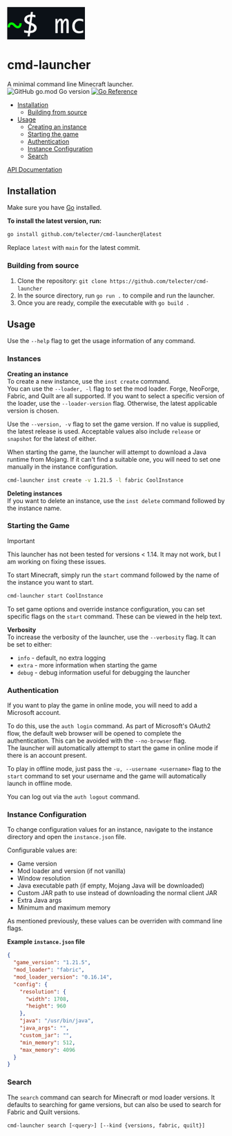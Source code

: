 <img src="docs/icon.png" width="180">


# cmd-launcher

A minimal command line Minecraft launcher.  
![GitHub go.mod Go version](https://img.shields.io/github/go-mod/go-version/telecter/cmd-launcher)
[![Go Reference](https://pkg.go.dev/badge/github.com/telecter/cmd-launcher.svg)](https://pkg.go.dev/github.com/telecter/cmd-launcher)

- [Installation](#installation)
  - [Building from source](#building-from-source)
- [Usage](#usage)
  - [Creating an instance](#creating-an-instance)
  - [Starting the game](#starting-the-game)
  - [Authentication](#authentication)
  - [Instance Configuration](#instance-configuration)
  - [Search](#search)

[API Documentation](docs/API.md)

## Installation
Make sure you have [Go](https://go.dev) installed.

**To install the latest version, run:**
```bash
go install github.com/telecter/cmd-launcher@latest
```
Replace `latest` with `main` for the latest commit.
### Building from source

1. Clone the repository: `git clone https://github.com/telecter/cmd-launcher`
2. In the source directory, run `go run .` to compile and run the launcher.
3. Once you are ready, compile the executable with `go build .`


## Usage
Use the `--help` flag to get the usage information of any command.

### Instances
**Creating an instance**  
To create a new instance, use the `inst create` command.  
You can use the `--loader, -l` flag to set the mod loader. Forge, NeoForge, Fabric, and Quilt are all supported. If you want to select a specific version of the loader, use the `--loader-version` flag. Otherwise, the latest applicable version is chosen.

Use the `--version, -v` flag to set the game version. If no value is supplied, the latest release is used. Acceptable values also include `release` or `snapshot` for the latest of either.

When starting the game, the launcher will attempt to download a Java runtime from Mojang. If it can't find a suitable one, you will need to set one manually in the instance configuration.
```sh
cmd-launcher inst create -v 1.21.5 -l fabric CoolInstance
```

**Deleting instances**  
If you want to delete an instance, use the `inst delete` command followed by the instance name.

### Starting the Game
> [!IMPORTANT]
> This launcher has not been tested for versions < 1.14. It may not work, but I am working on fixing these issues.

To start Minecraft, simply run the `start` command followed by the name of the instance you want to start.

```bash
cmd-launcher start CoolInstance
```
To set game options and override instance configuration, you can set specific flags on the `start` command. These can be viewed in the help text.

**Verbosity**  
To increase the verbosity of the launcher, use the `--verbosity` flag. It can be set to either:
* `info` - default, no extra logging
* `extra` - more information when starting the game
* `debug` - debug information useful for debugging the launcher 

### Authentication
If you want to play the game in online mode, you will need to add a Microsoft account.

 To do this, use the `auth login` command. As part of Microsoft's OAuth2 flow, the default web browser will be opened to complete the authentication. This can be avoided with the `--no-browser` flag.  
The launcher will automatically attempt to start the game in online mode if there is an account present.


To play in offline mode, just pass the `-u, --username <username>` flag to the `start` command
to set your username and the game will automatically launch in offline mode.


You can log out via the `auth logout` command.
### Instance Configuration
To change configuration values for an instance, navigate to the instance directory and open the `instance.json` file.

Configurable values are:
* Game version
* Mod loader and version (if not vanilla)
* Window resolution
* Java executable path (if empty, Mojang Java will be downloaded)
* Custom JAR path to use instead of downloading the normal client JAR
* Extra Java args
* Minimum and maximum memory

As mentioned previously, these values can be overriden with command line flags.

**Example `instance.json` file**
```json
{
  "game_version": "1.21.5",
  "mod_loader": "fabric",
  "mod_loader_version": "0.16.14",
  "config": {
    "resolution": {
      "width": 1708,
      "height": 960
    },
    "java": "/usr/bin/java",
    "java_args": "",
    "custom_jar": "",
    "min_memory": 512,
    "max_memory": 4096
  }
}
```
### Search
The `search` command can search for Minecraft  or mod loader versions. It defaults to searching for game versions, but can also be used to search for Fabric and Quilt versions.

```bash
cmd-launcher search [<query>] [--kind {versions, fabric, quilt}]
```